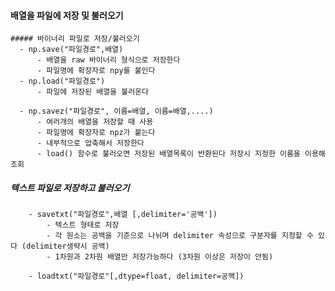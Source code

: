   #### 배열을 파일에 저장 및 불러오기
    ##### 바이너리 파일로 저장/불러오기
      - np.save("파일경로",배열)
          - 배열을 raw 바이너리 형식으로 저장한다
          - 파일명에 확장자로 npy를 붙인다
      - np.load("파일경로")
          - 파일에 저장된 배열을 불러온다
          
      - np.savez("파일경로", 이름=배열, 이름=배열,....)
          - 여러개의 배열을 저장할 때 사용
          - 파일명에 확장자로 npz가 붙는다
          - 내부적으로 압축해서 저장한다
          - load() 함수로 불러오면 저장된 배열목록이 반환된다 저장시 지정한 이름을 이용해 조회
          
   ##### 텍스트 파일로 저장하고 불러오기
        - savetxt("파일경로",배열 [,delimiter='공백'])
            - 텍스트 형태로 저장
            - 각 원소는 공백을 기준으로 나뉘며 delimiter 속성으로 구분자를 지정할 수 있다 (delimiter생략시 공백)
            - 1차원과 2차원 배열만 저장가능하다 (3차원 이상은 저장이 안됨)
            
        - loadtxt("파일경로"[,dtype=float, delimiter=공백])
